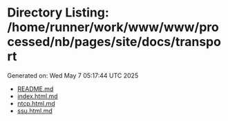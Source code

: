# Directory Listing: /home/runner/work/www/www/processed/nb/pages/site/docs/transport
Generated on: Wed May  7 05:17:44 UTC 2025

- [README.md](README.md)
- [index.html.md](index.html.md)
- [ntcp.html.md](ntcp.html.md)
- [ssu.html.md](ssu.html.md)
